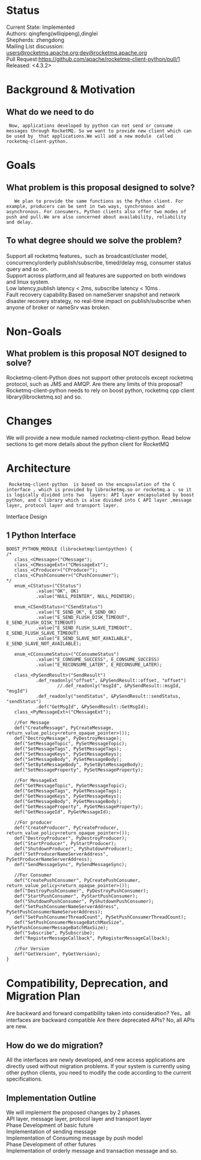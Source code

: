 
# Status
Current State: Implemented      
Authors: qingfeng(wlliqipeng),dinglei    
Shepherds: zhengdong   
Mailing List discussion: users@rocketmq.apache.org;dev@rocketmq.apache.org     
Pull Request:https://github.com/apache/rocketmq-client-python/pull/1    
Released: <4.3.2>  
# Background & Motivation
## What do we need to do
     Now, applications developed by python can not send or consume messages through RocketMQ. So we want to provide new client which can be used by  that applications.We will add a new module  called rocketmq-client-python.
# Goals
## What problem is this proposal designed to solve?
       We plan to provide the same functions as the Python client. For example, producers can be sent in two ways, synchronous and asynchronous. For consumers, Python clients also offer two modes of push and pull.We are also concerned about availability, reliability and delay.
## To what degree should we solve the problem?
 Support all rocketmq features，such as broadcast/cluster model, concurrency/orderly publish/subscribe, timed/delay msg, consumer status query and so on.   
Support across platform,and all features are supported on both windows and linux system.   
Low latency,publish latency < 2ms, subscribe latency < 10ms .  
Fault recovery capability.Based on nameServer snapshot and network disaster recovery strategy, no real-time impact on publish/subscribe when anyone of broker or nameSrv was broken.   
#  Non-Goals
## What problem is this proposal NOT designed to solve?
 Rocketmq-client-Python does not support other protocols except rocketmq  protocol, such as JMS and AMQP.
Are there any limits of this proposal?
Rocketmq-client-python needs to rely on boost python, rocketmq cpp client library(librocketmq.so) and so.
# Changes
We will provide a new module named rocketmq-client-python. Read below sections to get more details about the python client  for RocketMQ
# Architecture
     Rocketmq-client-python  is based on the encapsulation of the C interface , which is provided by librocketmq.so or rocketmq.a . so it is logically divided into two  layers: API layer encapsulated by boost python, and C library which is alse divided into C API layer ,message layer, protocol layer and transport layer.


Interface Design
## 1 Python Interface
```
BOOST_PYTHON_MODULE (librocketmqclientpython) {
/*
   class_<CMessage>("CMessage");
   class_<CMessageExt>("CMessageExt");
   class_<CProducer>("CProducer");
   class_<CPushConsumer>("CPushConsumer");
*/
   enum_<CStatus>("CStatus")
           .value("OK", OK)
           .value("NULL_POINTER", NULL_POINTER);

   enum_<CSendStatus>("CSendStatus")
           .value("E_SEND_OK", E_SEND_OK)
           .value("E_SEND_FLUSH_DISK_TIMEOUT", E_SEND_FLUSH_DISK_TIMEOUT)
           .value("E_SEND_FLUSH_SLAVE_TIMEOUT", E_SEND_FLUSH_SLAVE_TIMEOUT)
           .value("E_SEND_SLAVE_NOT_AVAILABLE", E_SEND_SLAVE_NOT_AVAILABLE);

   enum_<CConsumeStatus>("CConsumeStatus")
           .value("E_CONSUME_SUCCESS", E_CONSUME_SUCCESS)
           .value("E_RECONSUME_LATER", E_RECONSUME_LATER);

   class_<PySendResult>("SendResult")
           .def_readonly("offset", &PySendResult::offset, "offset")
                   //.def_readonly("msgId", &PySendResult::msgId, "msgId")
           .def_readonly("sendStatus", &PySendResult::sendStatus, "sendStatus")
           .def("GetMsgId", &PySendResult::GetMsgId);
   class_<PyMessageExt>("CMessageExt");

   //For Message
   def("CreateMessage", PyCreateMessage, return_value_policy<return_opaque_pointer>());
   def("DestroyMessage", PyDestroyMessage);
   def("SetMessageTopic", PySetMessageTopic);
   def("SetMessageTags", PySetMessageTags);
   def("SetMessageKeys", PySetMessageKeys);
   def("SetMessageBody", PySetMessageBody);
   def("SetByteMessageBody", PySetByteMessageBody);
   def("SetMessageProperty", PySetMessageProperty);

   //For MessageExt
   def("GetMessageTopic", PyGetMessageTopic);
   def("GetMessageTags", PyGetMessageTags);
   def("GetMessageKeys", PyGetMessageKeys);
   def("GetMessageBody", PyGetMessageBody);
   def("GetMessageProperty", PyGetMessageProperty);
   def("GetMessageId", PyGetMessageId);

   //For producer
   def("CreateProducer", PyCreateProducer, return_value_policy<return_opaque_pointer>());
   def("DestroyProducer", PyDestroyProducer);
   def("StartProducer", PyStartProducer);
   def("ShutdownProducer", PyShutdownProducer);
   def("SetProducerNameServerAddress", PySetProducerNameServerAddress);
   def("SendMessageSync", PySendMessageSync);

   //For Consumer
   def("CreatePushConsumer", PyCreatePushConsumer, return_value_policy<return_opaque_pointer>());
   def("DestroyPushConsumer", PyDestroyPushConsumer);
   def("StartPushConsumer", PyStartPushConsumer);
   def("ShutdownPushConsumer", PyShutdownPushConsumer);
   def("SetPushConsumerNameServerAddress", PySetPushConsumerNameServerAddress);
   def("SetPushConsumerThreadCount", PySetPushConsumerThreadCount);
   def("SetPushConsumerMessageBatchMaxSize", PySetPushConsumerMessageBatchMaxSize);
   def("Subscribe", PySubscribe);
   def("RegisterMessageCallback", PyRegisterMessageCallback);

   //For Version
   def("GetVersion", PyGetVersion);
}
```


 # Compatibility, Deprecation, and Migration Plan
Are backward and forward compatibility taken into consideration?
Yes，all  interfaces are backward compatible
Are there deprecated APIs?
           No, all APIs are new.
## How do we do migration?
All the interfaces are newly developed, and new access applications are directly used without migration problems. If your system is currently using other python clients, you need to modify the code according to the current specifications.
## Implementation Outline
We will implement the proposed changes by 2 phases.     
API layer, message layer, protocol layer and transport layer    
Phase Development of basic future    
Implementation of sending message      
Implementation of Consuming message by push model    
Phase Development of other futures    
Implementation of orderly message and transaction message and so.    


